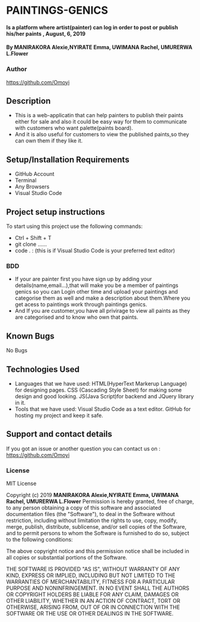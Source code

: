 # PAINTINGS-GENICS
#### Is a platform where artist(painter) can log in order to post or publish his/her paints , August, 6, 2019
#### By MANIRAKORA Alexie,NYIRATE Emma, UWIMANA Rachel, UMURERWA L.Flower
### Author
https://github.com/Omoyi
## Description
* This is a web-applicatin that can help painters to publish their paints either for sale and also it could be easy way for them to communicate with customers who want palette(paints board).
* And it is also useful for customers to view the published paints,so they can own them if they like it.
## Setup/Installation Requirements
* GitHub Account
* Terminal 
* Any Browsers
* Visual Studio Code
## Project setup instructions
To start using this project use the following commands:
* Ctrl + Shift + T 
* git clone ......
* code . :  (this is if Visual Studio Code is your preferred text editor)
### BDD
* If your are painter first you have sign up by adding your details(name,email...),that will make you be a member of paintings genics so you can Login other time and upload your paintings and categorise them as well and make  a description about them.Where you get acess to paintings work through paintings genics.
* And If you are customer,you have all privirage to view all paints as they are categorised and to know who own that paints.
## Known Bugs
No Bugs
## Technologies Used
* Languages that we have used: HTML(HyperText Markerup Language) for designing pages.
                     CSS (Cascading Style Sheet) for making some design and good looking.
                     JS(Java Script)for backend and JQuery library in it.
* Tools that we have used: Visual Studio Code as a text editor.
                       GitHub for hosting my project and keep it safe.
## Support and contact details
If you got an issue or another question you can contact us on : https://github.com/Omoyi
### License
MIT License

Copyright (c) 2019 **MANIRAKORA Alexie,NYIRATE Emma, UWIMANA Rachel, UMURERWA L.Flower**
Permission is hereby granted, free of charge, to any person obtaining a copy
of this software and associated documentation files (the "Software"), to deal
in the Software without restriction, including without limitation the rights
to use, copy, modify, merge, publish, distribute, sublicense, and/or sell
copies of the Software, and to permit persons to whom the Software is
furnished to do so, subject to the following conditions:

The above copyright notice and this permission notice shall be included in all
copies or substantial portions of the Software.

THE SOFTWARE IS PROVIDED "AS IS", WITHOUT WARRANTY OF ANY KIND, EXPRESS OR
IMPLIED, INCLUDING BUT NOT LIMITED TO THE WARRANTIES OF MERCHANTABILITY,
FITNESS FOR A PARTICULAR PURPOSE AND NONINFRINGEMENT. IN NO EVENT SHALL THE
AUTHORS OR COPYRIGHT HOLDERS BE LIABLE FOR ANY CLAIM, DAMAGES OR OTHER
LIABILITY, WHETHER IN AN ACTION OF CONTRACT, TORT OR OTHERWISE, ARISING FROM,
OUT OF OR IN CONNECTION WITH THE SOFTWARE OR THE USE OR OTHER DEALINGS IN THE
SOFTWARE.
